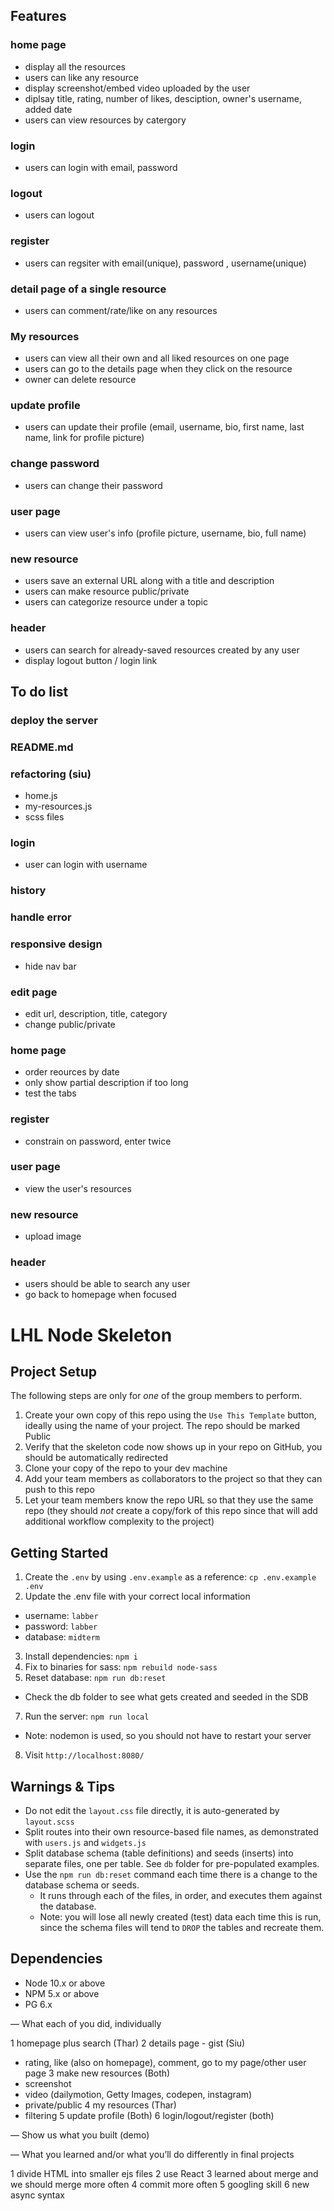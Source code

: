 ## Features

### home page

- display all the resources
- users can like any resource
- display screenshot/embed video uploaded by the user
- diplsay title, rating, number of likes, desciption, owner's username, added date
- users can view resources by catergory

### login

- users can login with email, password

### logout

- users can logout

### register

- users can regsiter with email(unique), password , username(unique)

### detail page of a single resource

- users can comment/rate/like on any resources

### My resources

- users can view all their own and all liked resources on one page
- users can go to the details page when they click on the resource
- owner can delete resource

### update profile

- users can update their profile (email, username, bio, first name, last name, link for profile picture)

### change password

- users can change their password

### user page

- users can view user's info (profile picture, username, bio, full name)

### new resource

- users save an external URL along with a title and description
- users can make resource public/private
- users can categorize resource under a topic

### header

- users can search for already-saved resources created by any user
- display logout button / login link

## To do list

### deploy the server

### README.md

### refactoring (siu)

- home.js
- my-resources.js
- scss files

### login

- user can login with username

### history

### handle error

### responsive design
- hide nav bar

### edit page

- edit url, description, title, category
- change public/private

### home page

- order reources by date
- only show partial description if too long
- test the tabs

### register
- constrain on password, enter twice

### user page

- view the user's resources

### new resource

- upload image

### header

- users should be able to search any user
- go back to homepage when focused

# LHL Node Skeleton

## Project Setup

The following steps are only for _one_ of the group members to perform.

1. Create your own copy of this repo using the `Use This Template` button, ideally using the name of your project. The repo should be marked Public
2. Verify that the skeleton code now shows up in your repo on GitHub, you should be automatically redirected
3. Clone your copy of the repo to your dev machine
4. Add your team members as collaborators to the project so that they can push to this repo
5. Let your team members know the repo URL so that they use the same repo (they should _not_ create a copy/fork of this repo since that will add additional workflow complexity to the project)

## Getting Started

1. Create the `.env` by using `.env.example` as a reference: `cp .env.example .env`
2. Update the .env file with your correct local information

- username: `labber`
- password: `labber`
- database: `midterm`

3. Install dependencies: `npm i`
4. Fix to binaries for sass: `npm rebuild node-sass`
5. Reset database: `npm run db:reset`

- Check the db folder to see what gets created and seeded in the SDB

7. Run the server: `npm run local`

- Note: nodemon is used, so you should not have to restart your server

8. Visit `http://localhost:8080/`

## Warnings & Tips

- Do not edit the `layout.css` file directly, it is auto-generated by `layout.scss`
- Split routes into their own resource-based file names, as demonstrated with `users.js` and `widgets.js`
- Split database schema (table definitions) and seeds (inserts) into separate files, one per table. See `db` folder for pre-populated examples.
- Use the `npm run db:reset` command each time there is a change to the database schema or seeds.
  - It runs through each of the files, in order, and executes them against the database.
  - Note: you will lose all newly created (test) data each time this is run, since the schema files will tend to `DROP` the tables and recreate them.

## Dependencies

- Node 10.x or above
- NPM 5.x or above
- PG 6.x

— What each of you did, individually

1 homepage plus search (Thar)
2 details page - gist (Siu)

- rating, like (also on homepage), comment, go to my page/other user page
  3 make new resources (Both)
- screenshot
- video (dailymotion, Getty Images, codepen, instagram)
- private/public
  4 my resources (Thar)
- filtering
  5 update profile (Both)
  6 login/logout/register (both)

— Show us what you built (demo)

— What you learned and/or what you’ll do differently in final projects

1 divide HTML into smaller ejs files
2 use React
3 learned about merge and we should merge more often
4 commit more often
5 googling skill
6 new async syntax

